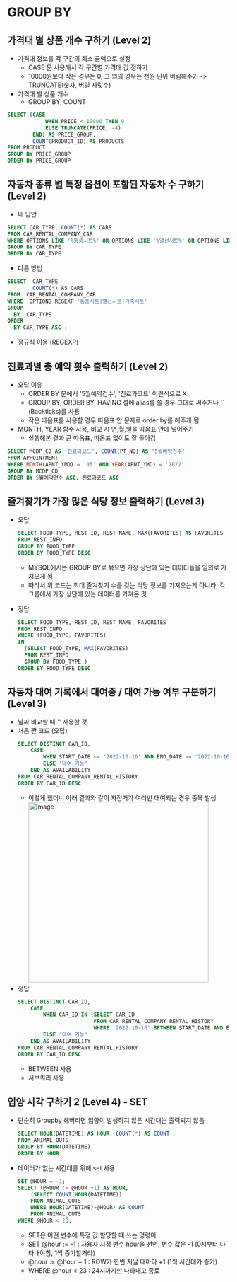 # GROUP BY
## 가격대 별 상품 개수 구하기 (Level 2)
- 가격대 정보를 각 구간의 최소 금액으로 설정
  - CASE 문 사용해서 각 구간별 가격대 값 정하기
  - 10000원보다 작은 경우는 0, 그 외의 경우는 천원 단위 버림해주기 -> TRUNCATE(숫자, 버릴 자릿수)
- 가격대 별 상품 개수
  - GROUP BY, COUNT
```sql
SELECT (CASE
            WHEN PRICE < 10000 THEN 0
            ELSE TRUNCATE(PRICE, -4)
        END) AS PRICE_GROUP,
        COUNT(PRODUCT_ID) AS PRODUCTS
FROM PRODUCT
GROUP BY PRICE_GROUP
ORDER BY PRICE_GROUP
```

## 자동차 종류 별 특정 옵션이 포함된 자동차 수 구하기 (Level 2)
- 내 답안
```sql
SELECT CAR_TYPE, COUNT(*) AS CARS
FROM CAR_RENTAL_COMPANY_CAR
WHERE OPTIONS LIKE '%통풍시트%' OR OPTIONS LIKE '%열선시트%' OR OPTIONS LIKE '%가죽시트%'
GROUP BY CAR_TYPE
ORDER BY CAR_TYPE
```

- 다른 방법
```sql
SELECT  CAR_TYPE
      , COUNT(*) AS CARS
FROM  CAR_RENTAL_COMPANY_CAR
WHERE  OPTIONS REGEXP '통풍시트|열선시트|가죽시트'
GROUP
  BY  CAR_TYPE
ORDER
  BY CAR_TYPE ASC ;
```
  - 정규식 이용 (REGEXP)

## 진료과별 총 예약 횟수 출력하기 (Level 2)
- 오답 이유
  - ORDER BY 문에서 '5월예약건수', '진료과코드' 이런식으로 X
  - GROUP BY, ORDER BY, HAVING 절에 alias를 쓸 경우 그대로 써주거나 `` (Backticks)를 사용
  - 작은 따옴표를 사용할 경우 따옴표 안 문자로 order by를 해주게 됨
- MONTH, YEAR 함수 사용, 비교 시 연,월,일을 따옴표 안에 넣어주기
  - 실행해본 결과 큰 따옴표, 따옴표 없이도 잘 돌아감

```sql
SELECT MCDP_CD AS '진료과코드', COUNT(PT_NO) AS '5월예약건수'
FROM APPOINTMENT
WHERE MONTH(APNT_YMD) = '05' AND YEAR(APNT_YMD) = '2022'
GROUP BY MCDP_CD
ORDER BY 5월예약건수 ASC, 진료과코드 ASC
```

## 즐겨찾기가 가장 많은 식당 정보 출력하기 (Level 3)
- 오답
  ```sql
  SELECT FOOD_TYPE, REST_ID, REST_NAME, MAX(FAVORITES) AS FAVORITES
  FROM REST_INFO
  GROUP BY FOOD_TYPE
  ORDER BY FOOD_TYPE DESC
  ```
  - MYSQL에서는 GROUP BY로 묶으면 가장 상단에 있는 데이터들을 임의로 가져오게 됨
  - 따라서 위 코드는 최대 즐겨찾기 수를 갖는 식당 정보를 가져오는게 아니라, 각 그룹에서 가장 상단에 있는 데이터를 가져온 것
 
- 정답
  ```sql
  SELECT FOOD_TYPE, REST_ID, REST_NAME, FAVORITES
  FROM REST_INFO
  WHERE (FOOD_TYPE, FAVORITES) 
  IN 
    (SELECT FOOD_TYPE, MAX(FAVORITES)
    FROM REST_INFO
    GROUP BY FOOD_TYPE )
  ORDER BY FOOD_TYPE DESC
  ```

## 자동차 대여 기록에서 대여중 / 대여 가능 여부 구분하기 (Level 3)
- 날짜 비교할 때 '' 사용할 것
- 처음 짠 코드 (오답)
  ```sql
  SELECT DISTINCT CAR_ID,
      CASE
          WHEN START_DATE <= '2022-10-16' AND END_DATE >= '2022-10-16' THEN '대여중'
          ELSE '대여 가능'
      END AS AVAILABILITY
  FROM CAR_RENTAL_COMPANY_RENTAL_HISTORY
  ORDER BY CAR_ID DESC
  ```
  - 이렇게 했더니 아래 결과와 같이 자전거가 여러번 대여되는 경우 중복 발생
    <img width="408" alt="image" src="https://github.com/dlanals/SQL-Study/assets/97150219/c048d73c-d77e-426b-958c-7bc0ea8afefb">
- 정답
  ```sql
  SELECT DISTINCT CAR_ID,
      CASE
          WHEN CAR_ID IN (SELECT CAR_ID
                          FROM CAR_RENTAL_COMPANY_RENTAL_HISTORY
                          WHERE '2022-10-16' BETWEEN START_DATE AND END_DATE) THEN '대여중'
          ELSE '대여 가능'
      END AS AVAILABILITY
  FROM CAR_RENTAL_COMPANY_RENTAL_HISTORY
  ORDER BY CAR_ID DESC
  ```
  - BETWEEN 사용
  - 서브쿼리 사용

## 입양 시각 구하기 2 (Level 4) - SET
- 단순히 Groupby 해버리면 입양이 발생하지 않은 시간대는 출력되지 않음
  ```sql
  SELECT HOUR(DATETIME) AS HOUR, COUNT(*) AS COUNT
  FROM ANIMAL_OUTS
  GROUP BY HOUR(DATETIME)
  ORDER BY HOUR
  ```
  
- 데이터가 없는 시간대를 위해 set 사용
  ```sql
  SET @HOUR = -1;
  SELECT (@HOUR := @HOUR +1) AS HOUR,
      (SELECT COUNT(HOUR(DATETIME)) 
      FROM ANIMAL_OUTS 
      WHERE HOUR(DATETIME)=@HOUR) AS COUNT 
      FROM ANIMAL_OUTS
  WHERE @HOUR < 23;
  ```
  - SET은 어떤 변수에 특정 값 할당할 떄 쓰는 명령어
  - SET @hour := -1 : 사용자 지정 변수 hour을 선언, 변수 값은 -1 (0시부터 나타내야함, 1씩 증가할거라)
  - @hour := @hour + 1 : ROW가 한번 지날 때마다 +1 (1씩 시간대가 증가)
  - WHERE @hour < 23 : 24시까지만 나타내고 종료
